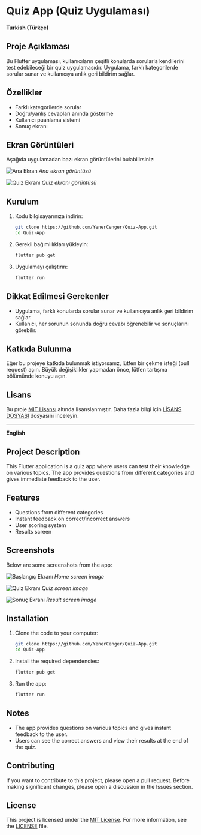 # Quiz App (Quiz Uygulaması)

**Turkish (Türkçe)**

## Proje Açıklaması

Bu Flutter uygulaması, kullanıcıların çeşitli konularda sorularla kendilerini test edebileceği bir quiz uygulamasıdır. Uygulama, farklı kategorilerde sorular sunar ve kullanıcıya anlık geri bildirim sağlar.

## Özellikler

- Farklı kategorilerde sorular
- Doğru/yanlış cevapları anında gösterme
- Kullanıcı puanlama sistemi
- Sonuç ekranı

## Ekran Görüntüleri

Aşağıda uygulamadan bazı ekran görüntülerini bulabilirsiniz:

![Ana Ekran](screenshots/home_screen.png)
*Ana ekran görüntüsü*

![Quiz Ekranı](screenshots/quiz_screen.png)
*Quiz ekranı görüntüsü*

## Kurulum

1. Kodu bilgisayarınıza indirin:

    ```bash
    git clone https://github.com/YenerCenger/Quiz-App.git
    cd Quiz-App
    ```

2. Gerekli bağımlılıkları yükleyin:

    ```bash
    flutter pub get
    ```

3. Uygulamayı çalıştırın:

    ```bash
    flutter run
    ```

## Dikkat Edilmesi Gerekenler

- Uygulama, farklı konularda sorular sunar ve kullanıcıya anlık geri bildirim sağlar.
- Kullanıcı, her sorunun sonunda doğru cevabı öğrenebilir ve sonuçlarını görebilir.

## Katkıda Bulunma

Eğer bu projeye katkıda bulunmak istiyorsanız, lütfen bir çekme isteği (pull request) açın. Büyük değişiklikler yapmadan önce, lütfen tartışma bölümünde konuyu açın.

## Lisans

Bu proje [MIT Lisansı](LICENSE) altında lisanslanmıştır. Daha fazla bilgi için [LİSANS DOSYASI](LICENSE) dosyasını inceleyin.

---

**English**

## Project Description

This Flutter application is a quiz app where users can test their knowledge on various topics. The app provides questions from different categories and gives immediate feedback to the user.

## Features

- Questions from different categories
- Instant feedback on correct/incorrect answers
- User scoring system
- Results screen

## Screenshots

Below are some screenshots from the app:

![Başlangıç Ekranı](assets/images/Screenshot_1725791581.png)
*Home screen image*

![Quiz Ekranı](assets/images/Screenshot_1725791368.png)
*Quiz screen image*

![Sonuç Ekranı](assets/images/Screenshot_1725791373.png)
*Result screen image*

## Installation

1. Clone the code to your computer:

    ```bash
    git clone https://github.com/YenerCenger/Quiz-App.git
    cd Quiz-App
    ```

2. Install the required dependencies:

    ```bash
    flutter pub get
    ```

3. Run the app:

    ```bash
    flutter run
    ```

## Notes

- The app provides questions on various topics and gives instant feedback to the user.
- Users can see the correct answers and view their results at the end of the quiz.

## Contributing

If you want to contribute to this project, please open a pull request. Before making significant changes, please open a discussion in the Issues section.

## License

This project is licensed under the [MIT License](LICENSE). For more information, see the [LICENSE](LICENSE) file.

